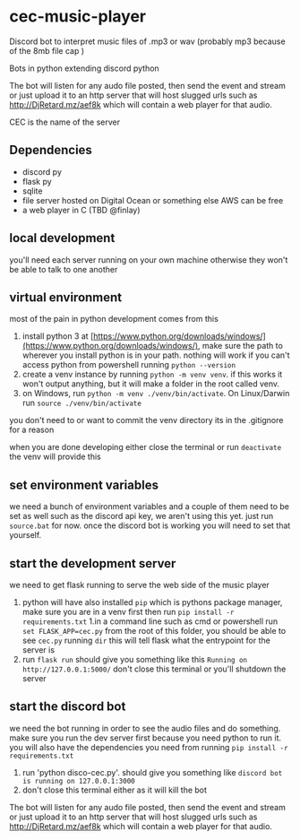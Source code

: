 # cec-music-player

Discord bot to interpret music files of .mp3 or wav (probably mp3 because of the 8mb file cap )

Bots in python extending discord python

The bot will listen for any audo file posted, then send the event and stream or just upload it to an http server that will host slugged urls such as http://DjRetard.mz/aef8k which will contain a web player  for that audio. 

CEC is the name of the server

## Dependencies
- discord py
- flask py
- sqlite
- file server hosted on Digital Ocean or something else AWS can be free 
- a web player in C (TBD @finlay)

## local development
you'll need each server running on your own machine otherwise they won't be able to talk to one another

## virtual environment
most of the pain in python development comes from this

1. install python 3 at [https://www.python.org/downloads/windows/](https://www.python.org/downloads/windows/), 
   make sure the path to wherever you install python is in your path. nothing will work if you can't access 
   python from powershell running `python --version`
1. create a venv instance by running `python -m venv venv`. if this works it won't output anything, but it will make a folder in the root called venv. 
1. on Windows, run `python -m venv ./venv/bin/activate`. On Linux/Darwin run `source ./venv/bin/activate`

you don't need to or want to commit the venv directory its in the .gitignore for a reason

when you are done developing either close the terminal or run `deactivate` the venv will provide this

## set environment variables
we need a bunch of environment variables and a couple of them need to be set as well such as the discord api key, we aren't using this yet. 
just run `source.bat` for now. once the discord bot is working you will need to set that yourself.

## start the development server

we need to get flask running to serve the web side of the music player

1. python will have also installed `pip` which is pythons package manager, make sure you are in a venv first then run `pip install -r requirements.txt`
1.in a command line such as cmd or powershell run `set FLASK_APP=cec.py` from the root of this folder, 
   you should be able to see `cec.py` running `dir` this will tell flask what the entrypoint for the server is
1. run `flask run` should give you something like this `Running on http://127.0.0.1:5000/` don't close this terminal or you'll shutdown the server

## start the discord bot

we need the bot running in order to see the audio files and do something. make sure you run the dev server first because you need python to run it. 
you will also have the dependencies you need from running `pip install -r requirements.txt`

1. run 'python disco-cec.py'. should give you something like `discord bot is running on 127.0.0.1:3000`
1. don't close this terminal either as it will kill the bot

The bot will listen for any audo file posted, then send the event and stream or just upload it to an http server that will host slugged urls such as http://DjRetard.mz/aef8k which will contain a web player  for that audio. 
